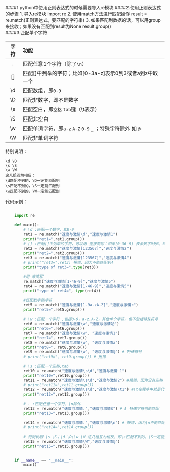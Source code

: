 ####1.python中使用正则表达式的时候需要导入re模块 
####2.使用正则表达式的步骤
	1. 导入re模块
		import re
	2. 使用match方法进行匹配操作
		result = re.match(正则表达式，要匹配的字符串)
	3. 如果匹配到数据的话，可以用group来接收；如果没有匹配到result为None
		result.group()  
####3.匹配单个字符 

|	字符		|	功能		|
|:--:	|:--		|
|.			|匹配任意1个字符（除了`\n`）
|[]			|匹配[]中列举的字符；比如[0-3a-z]表示0到3或者a到z中取一个
|\d			|匹配数组，即`0-9`
|\D			|匹配非数字，即不是数字
|\s			|匹配空白，即`空格` `tab`键（\t表示）
|\S			|匹配非空白
|\w			|匹配单词字符，即`a-z` `A-Z` `0-9` `_` ；特殊字符除外 如 `@` 
|\W			|匹配非单词字符 


特别说明：

	\d \D
	\s \S
	\w \W 
	这几组互为相反：
	\d匹配不到的，\D一定能匹配到
	\s匹配不到的，\S一定能匹配到
	\w匹配不到的，\W一定能匹配到
				  

代码示例：

```python

	import re
	
	def main():
	    # \d :匹配一个数字，即0-9
	    ret1 = re.match("速度与激情\d","速度与激情1")
	    print("ret1=",ret1.group())
	    # [] :匹配[]中列举的字符，可以用-连接简写：如果[0-36-9] 表示数字0到3，6到9
	    ret2 = re.match("速度与激情[123567]","速度与激情2")
	    print("ret2=",ret2.group())
	    ret3 = re.match("速度与激情[123567]","速度与激情4")
	    # print("ret3=",ret3) 报错，因为不能匹配到4
	    print("type of ret3=",type(ret3))
	
	    #用-来简写
	    re.match("速度与激情[1-46-9]","速度与激情5")
	    ret4 = re.match("速度与激情[1-46-9]","速度与激情5")
	    print("type of ret4=", type(ret4))
	
	    #匹配数字和字符
	    ret5 = re.match("速度与激情[1-9a-zA-Z]","速度与激情c")
	    print("ret5=",ret5.group())
	
	    # \w :匹配一个字符 ,包括0-9，a-z,A-Z，其他单个字符，但不包括特殊符号
	    ret6 = re.match("速度与激情\w","速度与激情哈")
	    print("ret6=",ret6.group())
	    ret7 = re.match("速度与激情\w", "速度与激情1")
	    print("ret7=", ret7.group())
	    ret8 = re.match("速度与激情\w", "速度与激情a")
	    print("ret8=", ret8.group())
	    ret9 = re.match("速度与激情\w", "速度与激情@") # 特殊符号
	    # print("ret9=", ret9.group()) # 报错
	
	    # \s :匹配一个空格,tab
	    ret10 = re.match("速度与激情\s\d","速度与激情 1")
	    print("ret10=",ret10.group())
	    ret11 = re.match("速度与激情\s\d","速度与激情2") #报错，因为没有空格
	    # print("ret11=",ret11.group())
	    ret12 = re.match("速度与激情\s\d","速度与激情\t1") #\t在程序中就是代表tab键
	    print("ret12=",ret12.group())
	
	    # . :匹配任意一个字符，\n除外
	    ret13 = re.match("速度与激情.","速度与激情$") # $ 特殊字符也能匹配
	    print("ret13=",ret13.group())
	
	    ret14 = re.match("速度与激情.","速度与激情\n") # 报错，因为\n不能匹配
	    # print("ret14=",ret14.group())
	
	    # 特别说明 \s \S；\d \D;\w \W 这几组互为相反，即\s匹配不到的，\S一定能匹配到
	    ret15 = re.match("速度与激情\W","速度与激情@")
	    print("ret15=",ret15.group())
	
	
	if __name__ == "__main__":
		main()
```